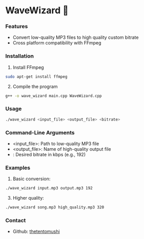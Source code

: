 # WaveWizard :musical_note:

### Features

- Convert low-quality MP3 files to high quality custom bitrate
- Cross platform compatibility with FFmpeg

### Installation

1. Install FFmpeg
```bash
sudo apt-get install ffmpeg
```

2. Compile the program
   
```bash
g++ -o wave_wizard main.cpp WaveWizard.cpp
```

### Usage

```bash
./wave_wizard <input_file> <output_file> <bitrate>
```


### Command-Line Arguments

- <input_file>: Path to low-quality MP3 file
- <output_file>: Name of high-quality output file
- <bitrate>: Desired bitrate in kbps (e.g., 192)

### Examples

1. Basic conversion:

```bash
./wave_wizard input.mp3 output.mp3 192
```

3. Higher quality:
```bash
./wave_wizard song.mp3 high_quality.mp3 320
```


### Contact
 - Github: [thetentomushi](github.com/thetentomushi)
 
